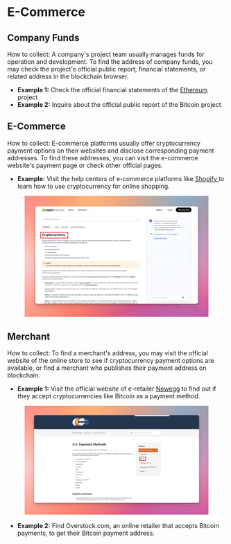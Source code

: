 # E-Commerce

## **Company Funds**

How to collect: A company's project team usually manages funds for operation and development. To find the address of company funds, you may check the project's official public report, financial statements, or related address in the blockchain browser.

* **Example 1:** Check the official financial statements of the [Ethereum ](https://etherscan.io/)project
* **Example 2:** Inquire about the official public report of the Bitcoin project

## **E-Commerce**

How to collect: E-commerce platforms usually offer cryptocurrency payment options on their websites and disclose corresponding payment addresses. To find these addresses, you can visit the e-commerce website's payment page or check other official pages.

* **Example:** Visit the help centers of e-commerce platforms like [Shopify ](https://www.shopify.com)to learn how to use cryptocurrency for online shopping.

<figure><img src="../../.gitbook/assets/image (9).png" alt=""><figcaption></figcaption></figure>

## Merchant

How to collect: To find a merchant's address, you may visit the official website of the online store to see if cryptocurrency payment options are available, or find a merchant who publishes their payment address on blockchain.

* **Example 1:** Visit the official website of e-retailer [Newegg](https://kb.newegg.com/knowledge-base/accepted-payment-methods/) to find out if they accept cryptocurrencies like Bitcoin as a payment method.

<figure><img src="../../.gitbook/assets/image (75).png" alt=""><figcaption></figcaption></figure>

* **Example 2:** Find Overstock.com, an online retailer that accepts Bitcoin payments, to get their Bitcoin payment address.





